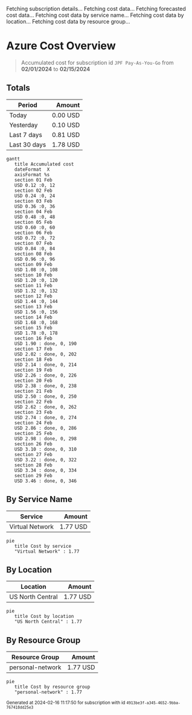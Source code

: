 Fetching subscription details...
Fetching cost data...
Fetching forecasted cost data...
Fetching cost data by service name...
Fetching cost data by location...
Fetching cost data by resource group...
# Azure Cost Overview

> Accumulated cost for subscription id `JPF Pay-As-You-Go` from **02/01/2024** to **02/15/2024**

## Totals

|Period|Amount|
|---|---:|
|Today|0.00 USD|
|Yesterday|0.10 USD|
|Last 7 days|0.81 USD|
|Last 30 days|1.78 USD|

```mermaid
gantt
   title Accumulated cost
   dateFormat  X
   axisFormat %s
   section 01 Feb
   USD 0.12 :0, 12
   section 02 Feb
   USD 0.24 :0, 24
   section 03 Feb
   USD 0.36 :0, 36
   section 04 Feb
   USD 0.48 :0, 48
   section 05 Feb
   USD 0.60 :0, 60
   section 06 Feb
   USD 0.72 :0, 72
   section 07 Feb
   USD 0.84 :0, 84
   section 08 Feb
   USD 0.96 :0, 96
   section 09 Feb
   USD 1.08 :0, 108
   section 10 Feb
   USD 1.20 :0, 120
   section 11 Feb
   USD 1.32 :0, 132
   section 12 Feb
   USD 1.44 :0, 144
   section 13 Feb
   USD 1.56 :0, 156
   section 14 Feb
   USD 1.68 :0, 168
   section 15 Feb
   USD 1.78 :0, 178
   section 16 Feb
   USD 1.90 : done, 0, 190
   section 17 Feb
   USD 2.02 : done, 0, 202
   section 18 Feb
   USD 2.14 : done, 0, 214
   section 19 Feb
   USD 2.26 : done, 0, 226
   section 20 Feb
   USD 2.38 : done, 0, 238
   section 21 Feb
   USD 2.50 : done, 0, 250
   section 22 Feb
   USD 2.62 : done, 0, 262
   section 23 Feb
   USD 2.74 : done, 0, 274
   section 24 Feb
   USD 2.86 : done, 0, 286
   section 25 Feb
   USD 2.98 : done, 0, 298
   section 26 Feb
   USD 3.10 : done, 0, 310
   section 27 Feb
   USD 3.22 : done, 0, 322
   section 28 Feb
   USD 3.34 : done, 0, 334
   section 29 Feb
   USD 3.46 : done, 0, 346
```

## By Service Name

|Service|Amount|
|---|---:|
|Virtual Network|1.77 USD|

```mermaid
pie
   title Cost by service
   "Virtual Network" : 1.77
```

## By Location

|Location|Amount|
|---|---:|
|US North Central|1.77 USD|

```mermaid
pie
   title Cost by location
   "US North Central" : 1.77
```

## By Resource Group

|Resource Group|Amount|
|---|---:|
|personal-network|1.77 USD|

```mermaid
pie
   title Cost by resource group
   "personal-network" : 1.77
```

<sup>Generated at 2024-02-16 11:17:50 for subscription with id `4913be3f-a345-4652-9bba-767418dd25e3`</sup>
